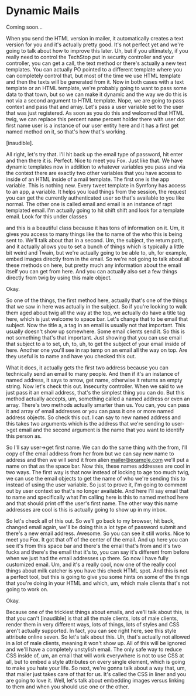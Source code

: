 # Dynamic Mails

Coming soon...

When you send the HTML version in mailer, it automatically creates a text version for
you and it's actually pretty good. It's not perfect yet and we're going to talk about
how to improve this later. Uh, but if you ultimately, if you really need to control
the TechStop put in security controller and your controller, you can get a call, the
text method or there's actually a new text templates. You can actually PO pointed to
a different template where you can completely control that, but most of the time we
use HTML template and then the texts will be generated from it. Now in both cases
with a text template or an HTML template, we're probably going to want to pass some
data to that town, but so we can make it dynamic and the way we do this is not via a
second argument to HTML template. Nope, we are going to pass context and pass that
and array. Let's pass a user variable set to the user that was just registered. As
soon as you do this and welcomed that HTML twig, we can replace this percent name
percent holder there with user dot first name user is a instance of our user entity
here and it has a first get named method on it, so that's how that's working.

[inaudible].

All right, let's try that. I'll hit back up the email type of password, hit enter and
then there it is. Perfect. Nice to meet you Fox. Just like that. We have dynamic
templates now in addition to whatever variables you pass and via the context there
are exactly two other variables that you have access to inside of an HTML inside of a
mail template. The first one is the app variable. This is nothing new. Every tweet
template in Symfony has access to an app, a variable. It helps you load things from
the session, the request you can get the currently authenticated user so that's
available to you like normal. The other one is called email and email is an instance
of rapt templated email. I'm actually going to hit shift shift and look for a
template email. Look for this under classes

and this is a beautiful class because it has tons of information on it. Um, it gives
you access to many things like the to name of the who this is being sent to. We'll
talk about that in a second. Um, the subject, the return path, and it actually allows
you to set a bunch of things which is typically a little bit weird and Twain, but
we're actually going to be able to, uh, for example, embed images directly from in
the email. So we're not going to talk about all these methods on here, but pretty
much any information about the email itself you can get from here. And you can
actually also set a few things directly from twig by using this male object.

Okay.

So one of the things, the first method here, actually that's one of the things that
we saw in here was actually in the subject. So if you're looking to walk them aged
about twig all the way at the top, we actually do have a title tag here, which is
just welcome to space bar. Let's change that to be email that subject. Now the title
a, a tag in an email is usually not that important. This usually doesn't show up
somewhere. Some email clients send it. So this is not something that's that
important. Just showing that you can use email that subject to a to set, uh, to, uh,
to get the subject of your email inside of here. Another one you'll see in rap temp
on an email all the way on top. Are they useful is to name and have you checked this
out.

What it does, it actually gets the first two address because you can technically send
an email to many people. And then if it's an instance of named address, it says to
arrow, get name, otherwise it returns an empty string. Now let's check this out.
Insecurity controller. When we said to we just pass it an email address, that's the
simplest thing you can do. But this method actually accepts, um, something called a
named address or even an array. There's two methods actually smarter than us. You
can, you can pass it and array of email addresses or you can pass it one or more
named address objects. So check this out. I can say to new named address and this
takes two arguments which is the address that we're sending to user->get email and
the second argument is the name that you want to identify this person as.

So I'll say user->get first name. We can do the same thing with the from, I'll copy
of the email address from her from but we can say new name to address and then we
will send it from alien mailer@example.com we'll put a name on that as the space bar.
Now this, these names addresses are cool in two ways. The first way is that now
instead of locking to age too much twig, we can use the email objects to get the name
of who we're sending this to instead of using the user variable. So just to prove it,
I'm going to comment out by user context so that's no longer available. And here I'll
say email that to name and specifically what I'm calling here is this to named method
here and that should print off the user's first name. The other way this name
addresses are cool is this is actually going to show up in my inbox.

So let's check all of this out. So we'll go back to my browser, hit back, changed
email again, we'll be doing this a lot type of password submit and there's a new
email address. Awesome. So you can see it still works. Nice to meet you Fox. It got
that off of the center of the email. And up here you can see it's from this space bar
and there's the email that's from and it's two fucks and there's the email that it's
to, you can say it's different from before when we just had the email addresses up
there. So now I have fully customized email. Um, and it's a really cool, now one of
the really cool things about milk catcher is you have this check HTML spot. And this
is not a perfect tool, but this is going to give you some hints on some of the things
that you're doing in your HTML and which, um, which male clients that's not going to
work on.

Okay.

Because one of the trickiest things about emails, and we'll talk about this, is that
you can't [inaudible] is that all the male clients, lots of male clients, render them
in very different ways, lots of things, lots of styles and CSS aren't actually
supported. In fact, you can see right here, see this style attribute online seven. So
let's talk about this. Uh, that's actually not allowed in a lot of male clients,
meaning it won't show up. All of this will be ignored and we'll have a completely
unstylish email. The only safe way to reduce CSS inside of, um, an email that will
work everywhere is not to use CSS at all, but to embed a style attributes on every
single element, which is going to make you hate your life. So next, we're gonna talk
about a way that, um, that mailer just takes care of that for us. It's called the CSS
in liner and you are going to love it. Well, let's talk about embedding images versus
linking to them and when you should use one or the other.